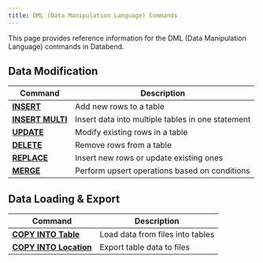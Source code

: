 ```yaml
---
title: DML (Data Manipulation Language) Commands
---
```


This page provides reference information for the DML (Data Manipulation Language) commands in Databend.

## Data Modification

| Command | Description |
|---------|-------------|
| **[INSERT](dml-insert)** | Add new rows to a table |
| **[INSERT MULTI](dml-insert-multi)** | Insert data into multiple tables in one statement |
| **[UPDATE](dml-update)** | Modify existing rows in a table |
| **[DELETE](dml-delete-from)** | Remove rows from a table |
| **[REPLACE](dml-replace)** | Insert new rows or update existing ones |
| **[MERGE](dml-merge)** | Perform upsert operations based on conditions |

## Data Loading & Export

| Command | Description |
|---------|-------------|
| **[COPY INTO Table](dml-copy-into-table)** | Load data from files into tables |
| **[COPY INTO Location](dml-copy-into-location)** | Export table data to files |